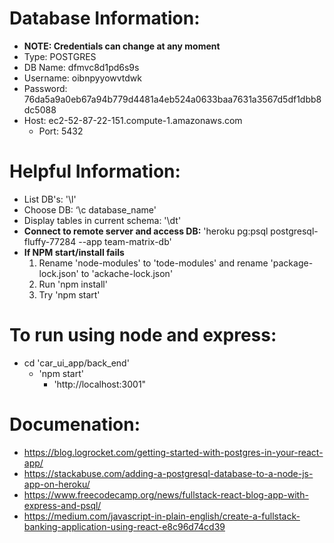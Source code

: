 # Database Information:
* **NOTE: Credentials can change at any moment**
* Type: POSTGRES
* DB Name: dfmvc8d1pd6s9s
* Username: oibnpyyowvtdwk
* Password: 76da5a9a0eb67a94b779d4481a4eb524a0633baa7631a3567d5df1dbb8dc5088
* Host: ec2-52-87-22-151.compute-1.amazonaws.com
    * Port: 5432

# Helpful Information:
* List DB's: '\l'
* Choose DB: ‘\c database_name'
* Display tables in current schema: '\dt'
* **Connect to remote server and access DB:** 'heroku pg:psql postgresql-fluffy-77284 --app team-matrix-db'
* **If NPM start/install fails** 
	1. Rename 'node-modules' to 'tode-modules' and rename 'package-lock.json' to 'ackache-lock.json'
	2. Run 'npm install'
	3. Try 'npm start'

# To run using node and express:
* cd 'car_ui_app/back_end'
	* 'npm start'
		* 'http://localhost:3001" 

# Documenation:
* https://blog.logrocket.com/getting-started-with-postgres-in-your-react-app/
* https://stackabuse.com/adding-a-postgresql-database-to-a-node-js-app-on-heroku/
* https://www.freecodecamp.org/news/fullstack-react-blog-app-with-express-and-psql/
* https://medium.com/javascript-in-plain-english/create-a-fullstack-banking-application-using-react-e8c96d74cd39